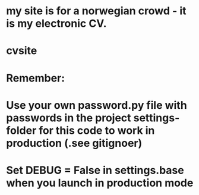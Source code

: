 # my site is for a norwegian crowd - it is my electronic CV.

# cvsite


# Remember:

# Use your own password.py file with passwords in the project settings-folder for this code to work in production (.see gitignoer)

# Set DEBUG = False in settings.base when you launch in production mode

